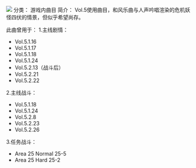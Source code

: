 ![](//static.kivo.wiki/images/music/cover/DKHP930u6C2q1icZhU60aCvrs2vJslrc.png)
分类： 游戏内曲目
简介：
Vol.5使用曲目，和风乐曲与人声吟唱渲染的危机妖怪四伏的情景，但似乎希望尚存。

此曲曾用于：
1.主线剧情：
 - Vol.5.1.16
 - Vol.5.1.17
 - Vol.5.1.18
 - Vol.5.1.24
 - Vol.5.2.13（战斗后）
 - Vol.5.2.21
 - Vol.5.2.22

2.主线战斗：
 - Vol.5.1.18
 - Vol.5.1.24
 - Vol.5.2.8
 - Vol.5.2.23
 - Vol.5.2.26

3.任务战斗：
 - Area 25 Normal 25-5
 - Area 25 Hard 25-2

